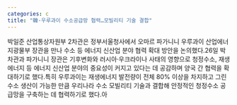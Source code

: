 ```yaml
---
categories: c
title: "韓·우루과이 수소공급망 협력…모빌리티 기술 결합"
---
```

박일준 산업통상자원부 2차관은 정부서울청사에서 오마르 파가니니 우루과이 산업에너지광물부 장관을 만나 수소 등 에너지 신산업 분야 협력 확대 방안을 논의했다.26일 박 차관과 파가니니 장관은 기후변화와 러시아·우크라이나 사태의 영향으로 청정수소, 재생에너지 등 에너지 신산업 분야의 중요성이 커지고 있다는 데 공감하며 양국 간 협력을 확대하기로 했다.특히 우루과이는 재생에너지 발전량이 전체 80% 이상을 차지하고 그린수소 생산이 가능한 만큼 우리나라 수소 모빌리티 기술과 결합해 안정적인 청정수소 공급망을 구축하는 데 협력하기로 했다.아
